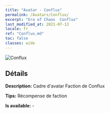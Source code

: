 ```yaml
---
title: "Avatar - Conflux"
permalink: /Avatars/Conflux/
excerpt: "Era of Chaos  Conflux"
last_modified_at: 2021-07-13
locale: fr
ref: "Conflux.md"
toc: false
classes: wide
---
```

 ![Conflux](/images/a/avatarFrame_44.png)

## Détails

 **Description:** Cadre d'avatar Faction de Conflux 

 **Tips:** Récompense de faction 

 **Is available:**  - 

